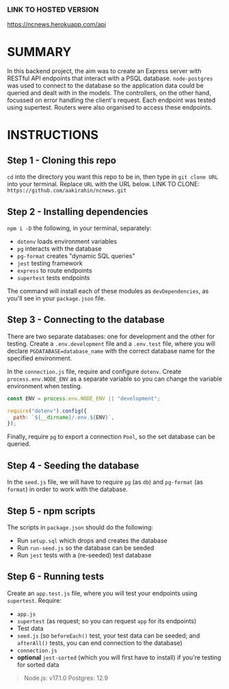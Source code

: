 ### LINK TO HOSTED VERSION

https://ncnews.herokuapp.com/api

# SUMMARY

In this backend project, the aim was to create an Express server with RESTful API endpoints that interact with a PSQL database. `node-postgres` was used to connect to the database so the application data could be queried and dealt with in the models. The controllers, on the other hand, focussed on error handling the client's request. Each endpoint was tested using supertest. Routers were also organised to access these endpoints.

# INSTRUCTIONS

## Step 1 - Cloning this repo

`cd` into the directory you want this repo to be in, then type in `git clone URL` into your terminal. Replace `URL` with the URL below.
LINK TO CLONE: `https://github.com/aakirahin/ncnews.git`

## Step 2 - Installing dependencies

`npm i -D` the following, in your terminal, separately:

- `dotenv` loads environment variables
- `pg` interacts with the database
- `pg-format` creates "dynamic SQL queries"
- `jest` testing framework
- `express` to route endpoints
- `supertest` tests endpoints

The command will install each of these modules as `devDependencies`, as you'll see in your `package.json` file.

## Step 3 - Connecting to the database

There are two separate databases: one for development and the other for testing. Create a `.env.development` file and a `.env.test` file, where you will declare `PGDATABASE=database_name` with the correct database name for the specified environment.

In the `connection.js` file, require and configure `dotenv`. Create `process.env.NODE_ENV` as a separate variable so you can change the variable environment when testing.

```js
const ENV = process.env.NODE_ENV || "development";

require("dotenv").config({
  path: `${__dirname}/.env.${ENV}`,
});
```

Finally, require `pg` to export a connection `Pool`, so the set database can be queried.

## Step 4 - Seeding the database

In the `seed.js` file, we will have to require `pg` (as `db`) and `pg-format` (as `format`) in order to work with the database.

## Step 5 - npm scripts

The scripts in `package.json` should do the following:

- Run `setup.sql` which drops and creates the database
- Run `run-seed.js` so the database can be seeded
- Run `jest` tests with a (re-seeded) test database

## Step 6 - Running tests

Create an `app.test.js` file, where you will test your endpoints using `supertest`. Require:

- `app.js`
- `supertest` (as request; so you can request `app` for its endpoints)
- Test data
- `seed.js` (so `beforeEach()` test, your test data can be seeded; and `afterAll()` tests, you can end connection to the database)
- `connection.js`
- **optional** `jest-sorted` (which you will first have to install) if you're testing for sorted data

> Node.js: v17.1.0
> Postgres: 12.9

